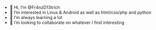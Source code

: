 - 👋 Hi, I’m @Fr4nzD13trich
- 👀 I’m interested in Linux & Android as well as html/css/php and python
- 🌱 I’m always learning a lot
- 💞️ I’m looking to collaborate on whatever I find interesting

<!---
Fr4nzD13trich/Fr4nzD13trich is a ✨ special ✨ repository because its `README.md` (this file) appears on your GitHub profile.
You can click the Preview link to take a look at your changes.
--->
